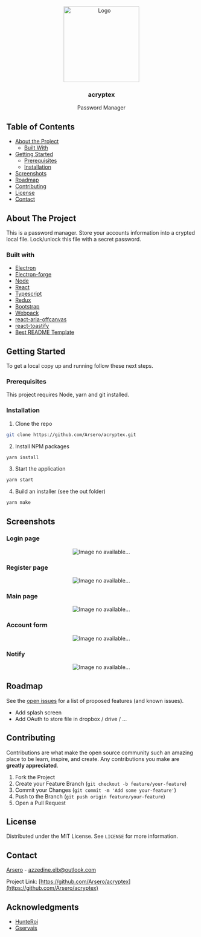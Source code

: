 <!--
*** Thanks for checking out this README Template. If you have a suggestion that would
*** make this better, please fork the repo and create a pull request or simply open
*** an issue with the tag "enhancement".
*** Thanks again! Now go create something AMAZING! :D
-->

<!-- PROJECT SHIELDS -->
<!--
*** I'm using markdown "reference style" links for readability.
*** Reference links are enclosed in brackets [ ] instead of parentheses ( ).
*** See the bottom of this document for the declaration of the reference variables
*** for contributors-url, forks-url, etc. This is an optional, concise syntax you may use.
*** https://www.markdownguide.org/basic-syntax/#reference-style-links
-->

<!-- PROJECT LOGO -->
<br />
<p align="center">
    <img src="resources/icons/shield.png" alt="Logo" width="200" height="200">

  <h3 align="center">acryptex</h3>

  <p align="center">
    Password Manager
    <br />
</p>

<!-- TABLE OF CONTENTS -->

## Table of Contents

-   [About the Project](#about-the-project)
    -   [Built With](#built-with)
-   [Getting Started](#getting-started)
    -   [Prerequisites](#prerequisites)
    -   [Installation](#installation)
-   [Screenshots](#screenshots)
-   [Roadmap](#roadmap)
-   [Contributing](#contributing)
-   [License](#license)
-   [Contact](#contact)

## About The Project

This is a password manager. Store your accounts information into a crypted local file. Lock/unlock this file with a secret password.

### Built with

-   [Electron](https://www.electronjs.org/)
-   [Electron-forge](https://github.com/electron-userland/electron-forge)
-   [Node](https://nodejs.org/en/about/)
-   [React](https://github.com/facebook/react)
-   [Typescript](https://www.typescriptlang.org/)
-   [Redux](https://redux.js.org/)
-   [Bootstrap](https://getbootstrap.com/)
-   [Webpack](https://github.com/webpack/webpack)
-   [react-aria-offcanvas](https://github.com/neosiae/react-aria-offcanvas)
-   [react-toastify](https://github.com/fkhadra/react-toastify)
-   [Best README Template](https://github.com/othneildrew/Best-README-Template)

<!-- GETTING STARTED -->

## Getting Started

To get a local copy up and running follow these next steps.

### Prerequisites

This project requires Node, yarn and git installed.

### Installation

1. Clone the repo

```sh
git clone https://github.com/Arsero/acryptex.git
```

2. Install NPM packages

```sh
yarn install
```

3. Start the application

```sh
yarn start
```

4. Build an installer (see the out folder)

```sh
yarn make
```

## Screenshots

### Login page

<p align="center">
    <img src="resources/images/login.png" alt="Image no available...">
</p>

### Register page

<p align="center">
    <img src="resources/images/register.png" alt="Image no available...">
</p>

### Main page

<p align="center">
    <img src="resources/images/main.png"  alt="Image no available...">
</p>

### Account form

<p align="center">
    <img src="resources/images/form.png" alt="Image no available...">
</p>

### Notify

<p align="center">
    <img src="resources/images/notify.png" alt="Image no available...">
</p>

<!-- ROADMAP -->

## Roadmap

See the [open issues](https://github.com/Arsero/acryptex/issues) for a list of proposed features (and known issues).

-   Add splash screen
-   Add OAuth to store file in dropbox / drive / ...

<!-- CONTRIBUTING -->

## Contributing

Contributions are what make the open source community such an amazing place to be learn, inspire, and create. Any contributions you make are **greatly appreciated**.

1. Fork the Project
2. Create your Feature Branch (`git checkout -b feature/your-feature`)
3. Commit your Changes (`git commit -m 'Add some your-feature'`)
4. Push to the Branch (`git push origin feature/your-feature`)
5. Open a Pull Request

## License

Distributed under the MIT License. See `LICENSE` for more information.

<!-- CONTACT -->

## Contact

[Arsero](https://github.com/Arsero) - azzedine.elb@outlook.com

Project Link: [https://github.com/Arsero/acryptex](https://github.com/Arsero/acryptex)

<!-- ACKNOWLEDGMENTS -->

## Acknowledgments

-   [HunteRoi](https://github.com/HunteRoi)
-   [Gservais](https://github.com/Gservais)
